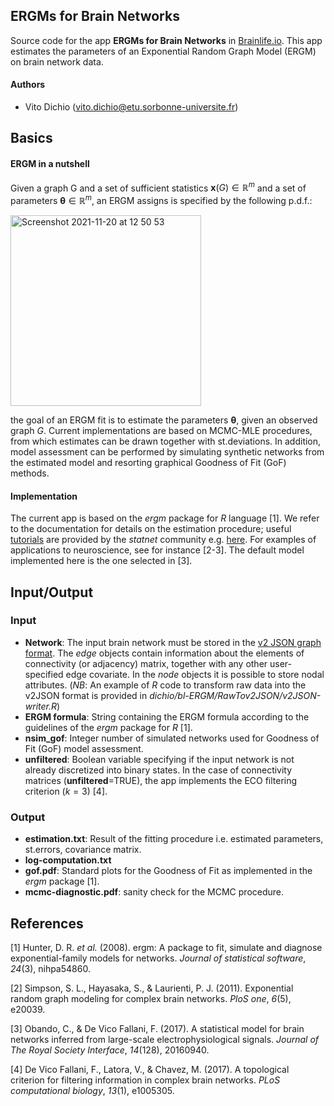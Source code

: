 ## ERGMs for Brain Networks
Source code for the app **ERGMs for Brain Networks** in [Brainlife.io](https://brainlife.io/).
This app estimates the parameters of an Exponential Random Graph Model (ERGM) on brain network data. 
#### Authors
- Vito Dichio (vito.dichio@etu.sorbonne-universite.fr)
## Basics
#### ERGM in a nutshell
Given a graph G and a set of sufficient statistics $\bm{x}(G)\in\mathbb{R}^m$ and a set of parameters $\bm{\theta}\in\mathbb{R}^m$, an ERGM assigns is specified by the following p.d.f.: 


<img width="305" alt="Screenshot 2021-11-20 at 12 50 53" src="https://user-images.githubusercontent.com/79842912/142725299-befccceb-51af-42b5-bdaa-034718b4fba6.png">


the goal of an ERGM fit is to estimate the parameters $\bm{\theta}$, given an observed graph $G$. Current implementations are based on MCMC-MLE procedures, from which estimates can be drawn together with st.deviations. In addition, model assessment can be performed by simulating synthetic networks from the estimated model and resorting graphical Goodness of Fit (GoF) methods.

#### Implementation
The current app is based on the *ergm* package for *R* language [1].  We refer to the documentation for details on the estimation procedure; useful [tutorials](https://github.com/statnet/Workshops/wiki) are provided by the *statnet* community e.g. [here](http://statnet.org/Workshops/ergm_tutorial.html).
For examples of applications to neuroscience, see for instance [2-3]. The default model implemented here is the one selected in [3].
## Input/Output
### Input
- **Network**: The input brain network must be stored in the [v2 JSON graph format](https://github.com/jsongraph/json-graph-specification). The *edge* objects contain information about the elements of connectivity (or adjacency) matrix, together with any other user-specified edge covariate. In the *node* objects it is possible to store nodal attributes. (*NB*: An example of *R* code to transform raw data into the v2JSON format is provided in *dichio/bl-ERGM/RawTov2JSON/v2JSON-writer.R*)
- **ERGM formula**: String containing the ERGM formula according to the guidelines of the *ergm* package for *R* [1].
- **nsim_gof**: Integer number of simulated networks used for Goodness of Fit (GoF) model assessment.
- **unfiltered**: Boolean variable specifying if the input network is not already discretized into binary states. In the case of connectivity matrices (**unfiltered**=TRUE), the app implements the ECO filtering criterion ($k=3$) [4].
### Output
- **estimation.txt**: Result of the fitting procedure i.e. estimated parameters, st.errors, covariance matrix.
- **log-computation.txt**
- **gof.pdf**: Standard plots for the Goodness of Fit as implemented in the *ergm* package [1].
- **mcmc-diagnostic.pdf**: sanity check for the MCMC procedure. 



## References
[1] Hunter, D. R. *et al.* (2008). ergm: A package to fit, simulate and diagnose exponential-family models for networks. _Journal of statistical software_, _24_(3), nihpa54860.

[2] Simpson, S. L., Hayasaka, S., & Laurienti, P. J. (2011). Exponential random graph modeling for complex brain networks. _PloS one_, _6_(5), e20039.

[3] Obando, C., & De Vico Fallani, F. (2017). A statistical model for brain networks inferred from large-scale electrophysiological signals. _Journal of The Royal Society Interface_, _14_(128), 20160940.

[4] De Vico Fallani, F., Latora, V., & Chavez, M. (2017). A topological criterion for filtering information in complex brain networks. _PLoS computational biology_, _13_(1), e1005305.
